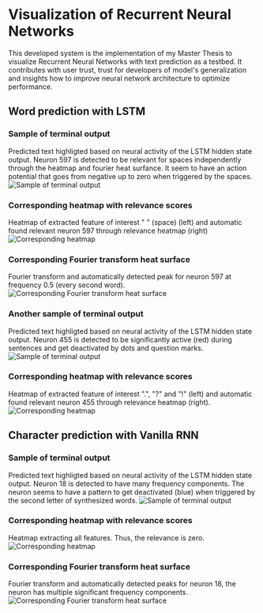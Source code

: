 # Visualization of Recurrent Neural Networks

This developed system is the implementation of my Master Thesis to visualize Recurrent Neural Networks with text prediction as a testbed. It contributes with user trust, trust for developers of model's generalization and insights how to improve neural network architecture to optimize performance.

## Word prediction with LSTM

### Sample of terminal output
Predicted text highligted based on neural activity of the LSTM hidden state output. Neuron 597 is detected to be relevant for spaces independently through the heatmap and fourier heat surfance. It seem to have an action potential that goes from negative up to zero when triggered by the spaces.
![Sample of terminal output](https://github.com/johndah/Visualization-of-Recurrent-Neural-Networks/blob/master/LSTMSpaces-Terminal0.PNG)
### Corresponding heatmap with relevance scores
Heatmap of extracted feature of interest " " (space) (left) and automatic found relevant neuron 597 through relevance heatmap (right)
![Corresponding heatmap](https://github.com/johndah/Visualization-of-Recurrent-Neural-Networks/blob/master/LSTMSpaces-Heatmap0.png)
### Corresponding Fourier transform heat surface
Fourier transform and automatically detected peak for neuron 597 at frequency 0.5 (every second word).
![Corresponding Fourier transform heat surface](https://github.com/johndah/Visualization-of-Recurrent-Neural-Networks/blob/master/LSTMSpaces-Fouriermap0.png)

### Another sample of terminal output
Predicted text highligted based on neural activity of the LSTM hidden state output. Neuron 455 is detected to be significantly active (red) during sentences and get deactivated by dots and question marks.
![Sample of terminal output](https://github.com/johndah/Visualization-of-Recurrent-Neural-Networks/blob/master/LSTMDots-Terminal1.PNG)
### Corresponding heatmap with relevance scores
Heatmap of extracted feature of interest ".", "?" and "!" (left) and automatic found relevant neuron 455 through relevance heatmap (right).
![Corresponding heatmap](https://github.com/johndah/Visualization-of-Recurrent-Neural-Networks/blob/master/LSTMDots-Heatmap1.png)

## Character prediction with Vanilla RNN

### Sample of terminal output
Predicted text highligted based on neural activity of the LSTM hidden state output. Neuron 18 is detected to have many frequency components. The neuron seems to have a pattern to get deactivated (blue) when triggered by the second letter of synthesized words.
![Sample of terminal output](https://github.com/johndah/Visualization-of-Recurrent-Neural-Networks/blob/master/AllCharacters-Terminal.PNG)
### Corresponding heatmap with relevance scores
Heatmap extracting all features. Thus, the relevance is zero.
![Corresponding heatmap](https://github.com/johndah/Visualization-of-Recurrent-Neural-Networks/blob/master/AllCharacters-Heatmap.png)
### Corresponding Fourier transform heat surface
Fourier transform and automatically detected peaks for neuron 18, the neuron has multiple significant frequency components.  
![Corresponding Fourier transform heat surface](https://github.com/johndah/Visualization-of-Recurrent-Neural-Networks/blob/master/AllCharacters-Fouriermap.png)
